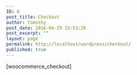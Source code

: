 ```yaml
---
ID: 6
post_title: Checkout
author: tomothy
post_date: 2016-04-29 15:53:20
post_excerpt: ""
layout: page
permalink: http://localhost/wordpress/checkout/
published: true
---
```

[woocommerce_checkout]